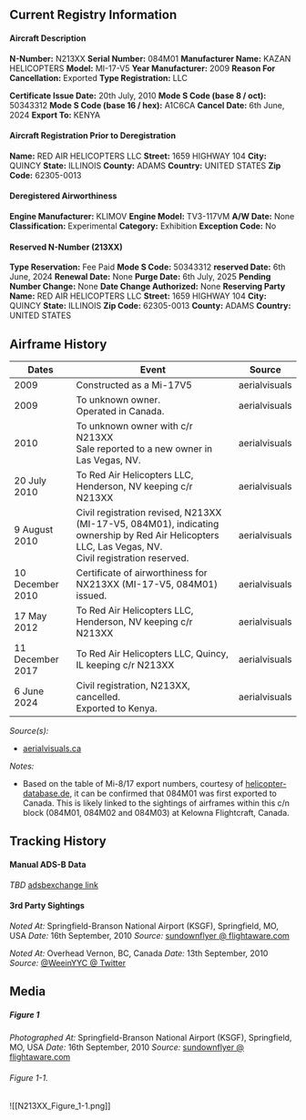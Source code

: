 ## Current Registry Information
#### Aircraft Description
**N-Number:** N213XX
**Serial Number:** 084M01
**Manufacturer Name:** KAZAN HELICOPTERS
**Model:** MI-17-V5
**Year Manufacturer:** 2009
**Reason For Cancellation:** Exported
**Type Registration:** LLC

**Certificate Issue Date:** 20th July, 2010
**Mode S Code (base 8 / oct):** 50343312
**Mode S Code (base 16 / hex):** A1C6CA
**Cancel Date:** 6th June, 2024
**Export To:** KENYA

#### Aircraft Registration Prior to Deregistration
**Name:** RED AIR HELICOPTERS LLC
**Street:** 1659 HIGHWAY 104
**City:** QUINCY 
**State:** ILLINOIS
**County:** ADAMS
**Country:** UNITED STATES
**Zip Code:** 62305-0013

#### Deregistered Airworthiness
**Engine Manufacturer:** KLIMOV
**Engine Model:** TV3-117VM
**A/W Date:** None
**Classification:** Experimental
**Category:** Exhibition
**Exception Code:** No

#### Reserved N-Number (213XX)
**Type Reservation:** Fee Paid
**Mode S Code:** 50343312
**reserved Date:** 6th June, 2024
**Renewal Date:** None
**Purge Date:** 6th July, 2025
**Pending Number Change:** None
**Date Change Authorized:** None
**Reserving Party Name:** RED AIR HELICOPTERS LLC
**Street:** 1659 HIGHWAY 104
**City:** QUINCY
**State:** ILLINOIS
**Zip Code:** 62305-0013
**County:** ADAMS
**Country:** UNITED STATES

## Airframe History

| **Dates**        | **Event**                                                                                                                                              | **Source**    |
| ---------------- | ------------------------------------------------------------------------------------------------------------------------------------------------------ | ------------- |
| 2009             | Constructed as a Mi-17V5                                                                                                                               | aerialvisuals |
| 2009             | To unknown owner.<br>Operated in Canada.                                                                                                               | aerialvisuals |
| 2010             | To unknown owner with c/r N213XX<br>Sale reported to a new owner in Las Vegas, NV.                                                                     | aerialvisuals |
| 20 July 2010     | To Red Air Helicopters LLC, Henderson, NV keeping c/r N213XX                                                                                           | aerialvisuals |
| 9 August 2010    | Civil registration revised, N213XX (MI-17-V5, 084M01), indicating ownership by Red Air Helicopters LLC, Las Vegas, NV.<br>Civil registration reserved. | aerialvisuals |
| 10 December 2010 | Certificate of airworthiness for NX213XX (MI-17-V5, 084M01) issued.                                                                                    | aerialvisuals |
| 17 May 2012      | To Red Air Helicopters LLC, Henderson, NV keeping c/r N213XX                                                                                           | aerialvisuals |
| 11 December 2017 | To Red Air Helicopters LLC, Quincy, IL keeping c/r N213XX                                                                                              | aerialvisuals |
| 6 June 2024      | Civil registration, N213XX, cancelled.<br>Exported to Kenya.                                                                                           | aerialvisuals |
*Source(s):*
- [aerialvisuals.ca](https://www.aerialvisuals.ca/AirframeDossier.php?Serial=2995)

*Notes:*
- Based on the table of Mi-8/17 export numbers, courtesy of [helicopter-database.de](https://www.helicopter-database.de/mi8-export-numbers.php), it can be confirmed that 084M01 was first exported to Canada. This is likely linked to the sightings of airframes within this c/n block (084M01, 084M02 and 084M03) at Kelowna Flightcraft, Canada.

## Tracking History
#### Manual ADS-B Data
*TBD*
[adsbexchange link](https://globe.adsbexchange.com/?icao=a1c6ca)

#### 3rd Party Sightings
*Noted At:* Springfield-Branson National Airport (KSGF), Springfield, MO, USA
*Date:* 16th September, 2010
*Source:* [sundownflyer @ flightaware.com](https://www.flightaware.com/photos/view/507012-0461f1ae96f3c69945afeddfd2f0539843f97dcb/aircraft/N213XX/sort/votes/page/1)

*Noted At:* Overhead Vernon, BC, Canada
*Date:* 13th September, 2010
*Source:* [@WeeinYYC @ Twitter](https://x.com/WeeinYYC/status/24410657951)

## Media
##### Figure 1
*Photographed At:* Springfield-Branson National Airport (KSGF), Springfield, MO, USA
*Date:* 16th September, 2010
*Source:* [sundownflyer @ flightaware.com](https://www.flightaware.com/photos/view/507012-0461f1ae96f3c69945afeddfd2f0539843f97dcb/aircraft/N213XX/sort/votes/page/1)
###### Figure 1-1.
![[N213XX_Figure_1-1.png]]
